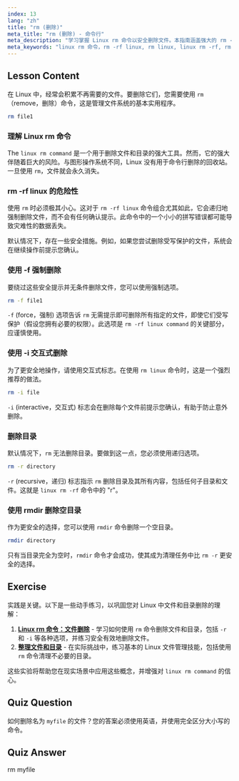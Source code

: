```yaml
---
index: 13
lang: "zh"
title: "rm (删除)"
meta_title: "rm (删除) - 命令行"
meta_description: "学习掌握 Linux rm 命令以安全删除文件。本指南涵盖强大的 rm -rf linux 命令、交互模式以及在使用 Linux 中的 rm 时如何避免常见陷阱。"
meta_keywords: "linux rm 命令，rm -rf linux, rm linux, linux rm -rf, rm -rf linux 命令，rm 命令，删除文件 linux, 删除目录，rmdir"
---
```


## Lesson Content

在 Linux 中，经常会积累不再需要的文件。要删除它们，您需要使用 `rm`（remove，删除）命令，这是管理文件系统的基本实用程序。

```bash
rm file1
```

### 理解 Linux rm 命令

The `linux rm command` 是一个用于删除文件和目录的强大工具。然而，它的强大伴随着巨大的风险。与图形操作系统不同，Linux 没有用于命令行删除的回收站。一旦使用 `rm`，文件就会永久消失。

### rm -rf linux 的危险性

使用 `rm` 时必须极其小心。这对于 `rm -rf linux` 命令组合尤其如此，它会递归地强制删除文件，而不会有任何确认提示。此命令中的一个小小的拼写错误都可能导致灾难性的数据丢失。

默认情况下，存在一些安全措施。例如，如果您尝试删除受写保护的文件，系统会在继续操作前提示您确认。

### 使用 -f 强制删除

要绕过这些安全提示并无条件删除文件，您可以使用强制选项。

```bash
rm -f file1
```

`-f` (force，强制) 选项告诉 `rm` 无需提示即可删除所有指定的文件，即使它们受写保护（假设您拥有必要的权限）。此选项是 `rm -rf linux command` 的关键部分，应谨慎使用。

### 使用 -i 交互式删除

为了更安全地操作，请使用交互式标志。在使用 `rm linux` 命令时，这是一个强烈推荐的做法。

```bash
rm -i file
```

`-i` (interactive，交互式) 标志会在删除每个文件前提示您确认，有助于防止意外删除。

### 删除目录

默认情况下，`rm` 无法删除目录。要做到这一点，您必须使用递归选项。

```bash
rm -r directory
```

`-r` (recursive，递归) 标志指示 `rm` 删除目录及其所有内容，包括任何子目录和文件。这就是 `linux rm -rf` 命令中的 "r"。

### 使用 rmdir 删除空目录

作为更安全的选择，您可以使用 `rmdir` 命令删除一个空目录。

```bash
rmdir directory
```

只有当目录完全为空时，`rmdir` 命令才会成功，使其成为清理任务中比 `rm -r` 更安全的选择。

## Exercise

实践是关键。以下是一些动手练习，以巩固您对 Linux 中文件和目录删除的理解：

1. **[Linux rm 命令：文件删除](https://labex.io/zh/labs/linux-linux-rm-command-file-removing-209741)** - 学习如何使用 `rm` 命令删除文件和目录，包括 `-r` 和 `-i` 等各种选项，并练习安全有效地删除文件。
2. **[整理文件和目录](https://labex.io/zh/labs/linux-organizing-files-and-directories-387877)** - 在实际挑战中，练习基本的 Linux 文件管理技能，包括使用 `rm` 命令清理不必要的目录。

这些实验将帮助您在现实场景中应用这些概念，并增强对 `linux rm command` 的信心。

## Quiz Question

如何删除名为 `myfile` 的文件？您的答案必须使用英语，并使用完全区分大小写的命令。

## Quiz Answer

rm myfile
